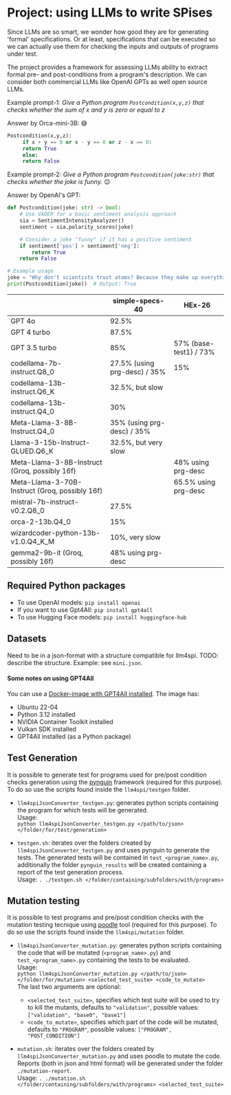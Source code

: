 # Project: using LLMs to write SPises

Since LLMs are so smart, we wonder how good they are for generating 'formal' specifications. Or at least, specifications that can be executed so we can actually use them for checking the inputs and outputs of programs under test.

The project provides a framework for assessing LLMs ability to extract formal pre- and post-conditions from a program's description. We can consider both commercial LLMs like OpenAI GPTs as well open source LLMs.

Example prompt-1: _Give a Python program `Postcondition(x,y,z)` that checks whether the sum of x and y is zero or equal to z_

Answer by Orca-mini-3B: 😅

```python
Postcondition(x,y,z):
     if x + y == 0 or x - y == 0 or z - x == 0:
     return True
     else:
     return False
```

Example prompt-2: _Give a Python program `Postcondition(joke:str)` that checks whether the joke is funny._ 😉


Answer by OpenAI's GPT:

```python
def Postcondition(joke: str) -> bool:
    # Use VADER for a basic sentiment analysis approach
    sia = SentimentIntensityAnalyzer()
    sentiment = sia.polarity_scores(joke)

    # Consider a joke "funny" if it has a positive sentiment
    if sentiment['pos'] > sentiment['neg']:
        return True
    return False

# Example usage
joke = "Why don't scientists trust atoms? Because they make up everything!"
print(Postcondition(joke))  # Output: True
```



  |  | simple-specs-40 | HEx-26 |
  |--|----------|----|
  | GPT 4o          | 92.5%  |
  | GPT 4 turbo          | 87.5%  |
  | GPT 3.5 turbo        | 85%  | 57% (base-test1) / 73% |
  | codellama-7b-instruct.Q8_0           | 27.5% (using prg-desc) / 35%  | 15% |
  | codellama-13b-instruct.Q6_K          | 32.5%, but slow  |
  | codellama-13b-instruct.Q4_0 | 30% |
  | Meta-Llama-3-8B-Instruct.Q4_0 | 35% (using prg-desc) / 35%  |
  | Llama-3-15b-Instruct-GLUED.Q6_K | 32.5%, but very slow |
  | Meta-Llama-3-8B-Instruct (Groq, possibly 16f) |  | 48% using prg-desc |
  | Meta-Llama-3-70B-Instruct (Groq, possibly 16f) |  | 65.5% using prg-desc |
  | mistral-7b-instruct-v0.2.Q8_0      | 27.5%  |
  | orca-2-13b.Q4_0   | 15%  |
  | wizardcoder-python-13b-v1.0.Q4_K_M | 10%, very slow |
  | gemma2-9b-it (Groq, possibly 16f) | 48% using prg-desc |



## Required Python packages

* To use OpenAI models: `pip install openai`
* If you want to use Gpt4All: `pip install gpt4all`
* To use Hugging Face models: `pip install huggingface-hub`

## Datasets

Need to be in a json-format with a structure compatible for llm4spi. TODO: describe the structure. Example: see `mini.json`.

#### Some notes on using GPT4All

You can use a [Docker-image with GPT4All installed](https://hub.docker.com/r/morgaine/llm4spi). The image has:

* Ubuntu 22-04
* Python 3.12 installed
* NVIDIA Container Toolkit installed
* Vulkan SDK installed
* GPT4All installed (as a Python package)

## Test Generation

It is possible to generate test for programs used for pre/post condition checks generation using the [pynguin](https://www.pynguin.eu/) framework (required for this purpose). To do so use the scripts found inside the `llm4spi/testgen` folder.
* `llm4spiJsonConverter_testgen.py`: generates python scripts containing the program for which tests will be generated. \
	Usage: \
      `python llm4spiJsonConverter_testgen.py </path/to/json> </folder/for/test/generation>`
	
* `testgen.sh`: iterates over the folders created by `llm4spiJsonConverter_testgen.py` and uses pynguin to generate the tests. The generated tests will be contained in `test_<program_name>.py`, additionally the folder `pynguin_results` will be created containing a report of the test generation process. \
 Usage: `. ./testgen.sh </folder/containing/subfolders/with/programs>`


## Mutation testing

It is possible to test programs and pre/post condition checks with the mutation testing tecnique using [poodle](https://poodle.readthedocs.io/en/latest/mutation.html) tool (required for this purpose). To do so use the scripts found inside the `llm4spi/mutation` folder.
* `llm4spiJsonConverter_mutation.py`: generates python scripts containing the code that will be mutated (`<program_name>.py`) and `test_<program_name>.py`  containing the tests to be evaluated. \
	Usage: \
       `python llm4spiJsonConverter_mutation.py </path/to/json> </folder/for/mutation> <selected_test_suite> <code_to_mutate>` \
	The last two arguments are optional:
	* `<selected_test_suite>`, specifies which test suite will be used to try to kill the mutants, 
	defaults to `"validation"`, possible values: `["validation", "base0", "base1"]`
	*  `<code_to_mutate>`, specifies which part of the code will be mutated, defaults to `"PROGRAM"`, possible values: `["PROGRAM", "POST_CONDITION"]`
	
* `mutation.sh`: iterates over the folders created by `llm4spiJsonConverter_mutation.py` and uses poodle to mutate the code. Reports (both in json and html format) will be generated under the folder `./mutation-report`. \
 Usage: `. ./mutation.sh </folder/containing/subfolders/with/programs> <selected_test_suite>`
